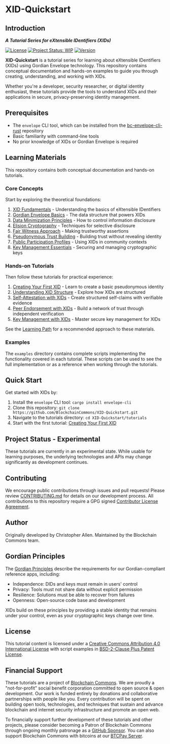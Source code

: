 # XID-Quickstart

## Introduction

_**A Tutorial Series for eXtensible IDentifiers (XIDs)**_

[![License](https://img.shields.io/badge/License-BSD_2--Clause--Patent-blue.svg)](https://spdx.org/licenses/BSD-2-Clause-Patent.html)
[![Project Status: WIP](https://www.repostatus.org/badges/latest/wip.svg)](https://www.repostatus.org/#wip)
[![Version](https://img.shields.io/badge/version-0.1.0-blue.svg)](CHANGELOG.md)

**XID-Quickstart** is a tutorial series for learning about eXtensible IDentifiers (XIDs) using Gordian Envelope technology. This repository contains conceptual documentation and hands-on examples to guide you through creating, understanding, and working with XIDs.

Whether you're a developer, security researcher, or digital identity enthusiast, these tutorials provide the tools to understand XIDs and their applications in secure, privacy-preserving identity management.

## Prerequisites

- The `envelope` CLI tool, which can be installed from the [bc-envelope-cli-rust](https://github.com/BlockchainCommons/bc-envelope-cli-rust) repository
- Basic familiarity with command-line tools
- No prior knowledge of XIDs or Gordian Envelope is required

## Learning Materials

This repository contains both conceptual documentation and hands-on tutorials.

### Core Concepts

Start by exploring the theoretical foundations:

1. [XID Fundamentals](concepts/xid-fundamentals.md) - Understanding the basics of eXtensible IDentifiers
2. [Gordian Envelope Basics](concepts/gordian-envelope-basics.md) - The data structure that powers XIDs
3. [Data Minimization Principles](concepts/data-minimization-principles.md) - How to control information disclosure
4. [Elision Cryptography](concepts/elision-cryptography.md) - Techniques for selective disclosure
5. [Fair Witness Approach](concepts/fair-witness-approach.md) - Making trustworthy assertions
6. [Pseudonymous Trust Building](concepts/pseudonymous-trust-building.md) - Building trust without revealing identity
7. [Public Participation Profiles](concepts/public-participation-profiles.md) - Using XIDs in community contexts
8. [Key Management Essentials](concepts/key-management-essentials.md) - Securing and managing cryptographic keys

### Hands-on Tutorials

Then follow these tutorials for practical experience:

1. [Creating Your First XID](tutorials/01-your-first-xid.md) - Learn to create a basic pseudonymous identity
2. [Understanding XID Structure](tutorials/02-understanding-xid-structure.md) - Explore how XIDs are structured
3. [Self-Attestation with XIDs](tutorials/03-self-attestation-with-xids.md) - Create structured self-claims with verifiable evidence
4. [Peer Endorsement with XIDs](tutorials/04-peer-endorsement-with-xids.md) - Build a network of trust through independent verification
5. [Key Management with XIDs](tutorials/05-key-management-with-xids.md) - Master secure key management for XIDs

See the [Learning Path](LEARNING_PATH.md) for a recommended approach to these materials.

### Examples

The `examples` directory contains complete scripts implementing the functionality covered in each tutorial. These scripts can be used to see the full implementation or as a reference when working through the tutorials.

## Quick Start

Get started with XIDs by:

1. Install the `envelope` CLI tool: `cargo install envelope-cli`
2. Clone this repository: `git clone https://github.com/BlockchainCommons/XID-Quickstart.git`
3. Navigate to the tutorials directory: `cd XID-Quickstart/tutorials`
4. Start with the first tutorial: [Creating Your First XID](tutorials/01-your-first-xid.md)

## Project Status - Experimental

These tutorials are currently in an experimental state. While usable for learning purposes, the underlying technologies and APIs may change significantly as development continues.

## Contributing

We encourage public contributions through issues and pull requests! Please review [CONTRIBUTING.md](./CONTRIBUTING.md) for details on our development process. All contributions to this repository require a GPG signed [Contributor License Agreement](./CLA.md).

## Author

Originally developed by Christopher Allen. Maintained by the Blockchain Commons team.

## Gordian Principles

The [Gordian Principles](https://github.com/BlockchainCommons/Gordian#gordian-principles) describe the requirements for our Gordian-compliant reference apps, including:

* Independence: DIDs and keys must remain in users' control
* Privacy: Tools must not share data without explicit permission
* Resilience: Solutions must be able to recover from failures
* Openness: Open-source code base and development

XIDs build on these principles by providing a stable identity that remains under your control, even as your cryptographic keys change over time.

## License

This tutorial content is licensed under a [Creative Commons Attribution 4.0 International License](LICENSE-CC-BY-4.0) with script examples in [BSD-2-Clause Plus Patent License](LICENSE-BSD-2-Clause-Patent.md).

## Financial Support

These tutorials are a project of [Blockchain Commons](https://www.blockchaincommons.com/). We are proudly a "not-for-profit" social benefit corporation committed to open source & open development. Our work is funded entirely by donations and collaborative partnerships with people like you. Every contribution will be spent on building open tools, technologies, and techniques that sustain and advance blockchain and internet security infrastructure and promote an open web.

To financially support further development of these tutorials and other projects, please consider becoming a Patron of Blockchain Commons through ongoing monthly patronage as a [GitHub Sponsor](https://github.com/sponsors/BlockchainCommons). You can also support Blockchain Commons with bitcoins at our [BTCPay Server](https://btcpay.blockchaincommons.com/).